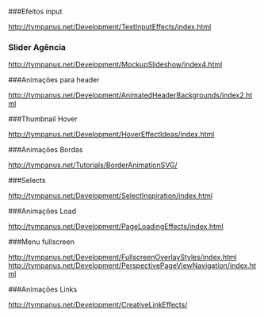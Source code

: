 ###Efeitos input

http://tympanus.net/Development/TextInputEffects/index.html

### Slider Agência

http://tympanus.net/Development/MockupSlideshow/index4.html

###Animações para header

http://tympanus.net/Development/AnimatedHeaderBackgrounds/index2.html

###Thumbnail Hover

http://tympanus.net/Development/HoverEffectIdeas/index.html

###Animações Bordas

http://tympanus.net/Tutorials/BorderAnimationSVG/

###Selects

http://tympanus.net/Development/SelectInspiration/index.html

###Animações Load

http://tympanus.net/Development/PageLoadingEffects/index.html

###Menu fullscreen

http://tympanus.net/Development/FullscreenOverlayStyles/index.html
http://tympanus.net/Development/PerspectivePageViewNavigation/index.html

###Animações Links

http://tympanus.net/Development/CreativeLinkEffects/
